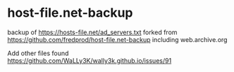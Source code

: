 # host-file.net-backup
backup of https://hosts-file.net/ad_servers.txt forked from https://github.com/fredprod/host-file.net-backup
including web.archive.org

Add other files found https://github.com/WaLLy3K/wally3k.github.io/issues/91
